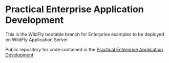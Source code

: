 Practical Enterprise Application Development
=====================================

This is the WildFly bootable branch for Enterprise examples to be deployed on WildFly Application Server

Public repository for code contained in the [Practical Enterprise Application Development](http://www.itbuzzpress.com/ebooks/java-ee-7-development-on-wildfly.html)


